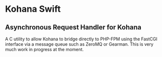# Kohana Swift
## Asynchronous Request Handler for Kohana

A C utility to allow Kohana to bridge directly to PHP-FPM using the FastCGI
interface via a message queue such as ZeroMQ or Gearman. This is very much
work in progress at the moment.